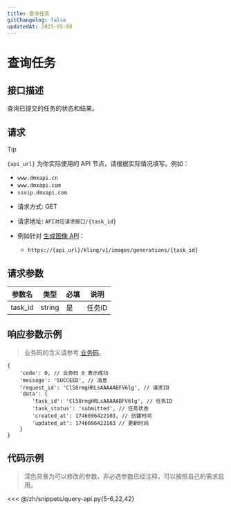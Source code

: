 ```yaml
---
title: 查询任务
gitChangelog: false
updatedAt: 2025-05-08
---
```



# 查询任务

## 接口描述

查询已提交的任务的状态和结果。

## 请求

> [!TIP]
> `{api_url}` 为你实际使用的 API 节点，请根据实际情况填写。例如：
> - `www.dmxapi.cn`
> - `www.dmxapi.com`
> - `ssvip.dmxapi.com`


- 请求方式: GET

- 请求地址: `API对应请求接口/{task_id}`
- 例如针对 [生成图像 API](./generate-image.md)：
  - `https://{api_url}/kling/v1/images/generations/{task_id}`


## 请求参数

| 参数名 | 类型 | 必填 | 说明 |
| --- | --- | --- | --- |
| task_id | string | 是 | 任务ID |

## 响应参数示例

> 业务码的含义请参考 [业务码](/zh/models/kling/api/business-code.md)。

```
{
    'code': 0, // 业务码 0 表示成功
    'message': 'SUCCEED', // 消息
    'request_id': 'Cl58rmgHRLsAAAAABFV6lg', // 请求ID
    'data': {
        'task_id': 'Cl58rmgHRLsAAAAABFV6lg', // 任务ID
        'task_status': 'submitted', // 任务状态
        'created_at': 1746696422103, // 创建时间
        'updated_at': 1746696422103 // 更新时间
    }
}
```


## 代码示例

> 深色背景为可以修改的参数，非必选参数已经注释，可以按照自己的需求启用。


<<< @/zh/snippets/query-api.py{5-6,22,42}
